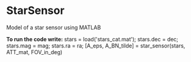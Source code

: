 # StarSensor
Model of a star sensor using MATLAB

**To run the code write:**
stars = load('stars_cat.mat');
stars.dec = dec;
stars.mag = mag;
stars.ra = ra;
[A_eps, A_BN_tilde] = star_sensor(stars, ATT_mat, FOV_in_deg)
